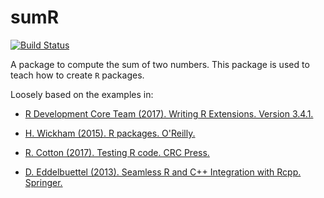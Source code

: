 # sumR

[![Build Status](https://travis-ci.org/becarioprecario/sumR.svg?branch=master)](https://travis-ci.org/becarioprecario/sumR)

A package to compute the sum of two numbers.  This package is used to teach how
to create `R` packages.

Loosely based on the examples in:

* [R Development Core Team (2017). Writing R Extensions. Version 3.4.1.](https://cran.r-project.org/doc/manuals/r-release/R-exts.html)

* [H. Wickham (2015). R packages. O'Reilly.](http://r-pkgs.had.co.nz)

* [R. Cotton (2017). Testing R code. CRC Press.](https://www.crcpress.com/Testing-R-Code/Cotton/p/book/9781498763653)

*  [D. Eddelbuettel (2013). Seamless R and C++ Integration with Rcpp. Springer.](http://www.rcpp.org/book/)


